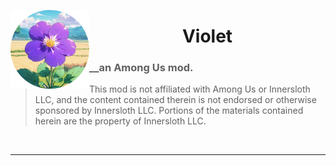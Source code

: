 
<img align="left" alt="Cover" src="https://github.com/Violet-AU/.github/blob/main/profile/Violet-Logo.png?raw=true" width="25%"  />  <h1 align="center">Violet</h1>

> ### __an Among Us mod. <br>
> This mod is not affiliated with Among Us or Innersloth LLC, and the content contained therein is not endorsed or otherwise sponsored by Innersloth LLC. Portions of the materials contained herein are the property of Innersloth LLC. <br>

<br>

--- 


